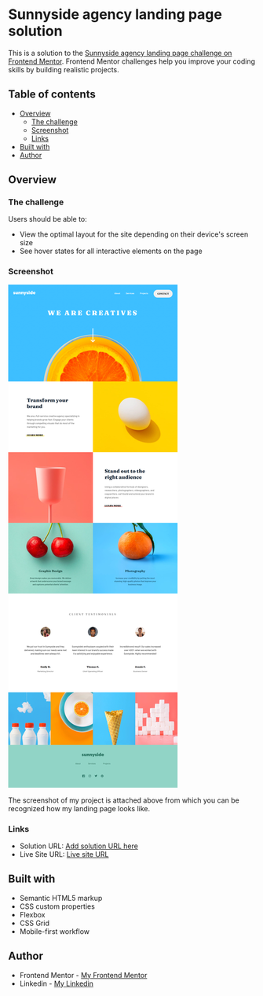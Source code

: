 # Sunnyside agency landing page solution

This is a solution to the [Sunnyside agency landing page challenge on Frontend Mentor](https://www.frontendmentor.io/challenges/sunnyside-agency-landing-page-7yVs3B6ef). Frontend Mentor challenges help you improve your coding skills by building realistic projects.

## Table of contents

- [Overview](#overview)
  - [The challenge](#the-challenge)
  - [Screenshot](#screenshot)
  - [Links](#links)
- [Built with](#built-with)
- [Author](#author)


## Overview

### The challenge

Users should be able to:

- View the optimal layout for the site depending on their device's screen size
- See hover states for all interactive elements on the page

### Screenshot

![](./screenshots/screenshot.png)

The screenshot of my project is attached above from which you can be recognized how my landing page looks like.

### Links

- Solution URL: [Add solution URL here](https://your-solution-url.com)
- Live Site URL: [Live site URL](https://sunnyside-landing-page-wine.vercel.app/)


## Built with

- Semantic HTML5 markup
- CSS custom properties
- Flexbox
- CSS Grid
- Mobile-first workflow


## Author

- Frontend Mentor - [My Frontend Mentor](https://www.frontendmentor.io/profile/Muhammad-Jammash)
- Linkedin - [My Linkedin](https://www.linkedin.com/in/jammash-paracha/)